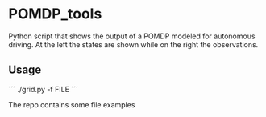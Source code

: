 # POMDP_tools
Python script that shows the output of a POMDP modeled for autonomous driving.
At the left the states are shown while on the right the observations.

## Usage
´´´
./grid.py -f FILE
´´´

The repo contains some file examples